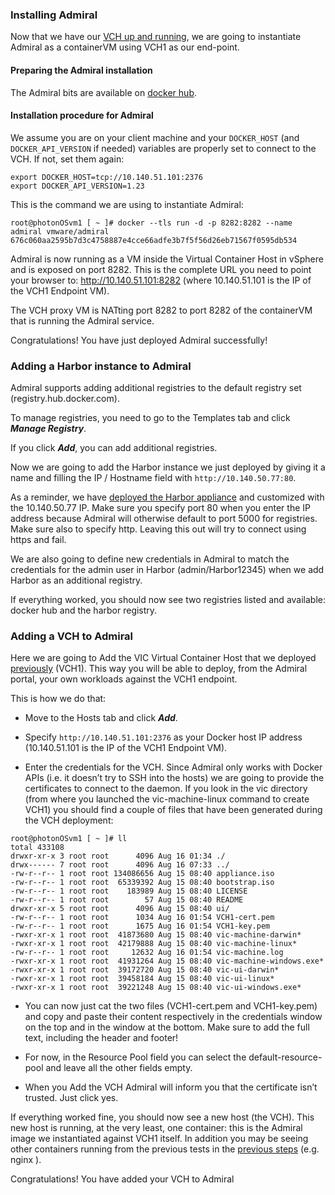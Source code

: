 ### Installing Admiral

Now that we have our [VCH up and running](install-configure-vch.md), we are going to instantiate Admiral as a containerVM using VCH1 as our end-point.

#### Preparing the Admiral installation
The Admiral bits are available on [docker hub](https://hub.docker.com/r/vmware/admiral/).

#### Installation procedure for Admiral
We assume you are on your client machine and your `DOCKER_HOST` (and `DOCKER_API_VERSION` if needed) variables are properly set to connect to the VCH. If not, set them again:
```
export DOCKER_HOST=tcp://10.140.51.101:2376
export DOCKER_API_VERSION=1.23  
```
This is the command we are using to instantiate Admiral:

```
root@photonOSvm1 [ ~ ]# docker --tls run -d -p 8282:8282 --name admiral vmware/admiral
676c060aa2595b7d3c4758887e4cce66adfe3b7f5f56d26eb71567f0595db534
```
Admiral is now running as a VM inside the Virtual Container Host in vSphere and is exposed on port 8282. This is the complete URL you need to point your browser to: http://10.140.51.101:8282 (where 10.140.51.101 is the IP of the VCH1 Endpoint VM).

The VCH proxy VM is NATting port 8282 to port 8282 of the containerVM that is running the Admiral service.   

Congratulations! You have just deployed Admiral successfully!

### Adding a Harbor instance to Admiral

Admiral supports adding additional registries to the default registry set (registry.hub.docker.com).

To manage registries, you need to go to the Templates tab and click ***Manage Registry***.

If you click ***Add***, you can add additional registries.

Now we are going to add the Harbor instance we just deployed by giving it a name and filling the IP / Hostname field with `http://10.140.50.77:80`.

As a reminder, we have [deployed the Harbor appliance](install-configure-harbor.md) and customized with the 10.140.50.77 IP. Make sure you specify port 80 when you enter the IP address because Admiral will otherwise default to port 5000 for registries. Make sure also to specify http. Leaving this out will try to connect using https and fail.

We are also going to define new credentials in Admiral to match the credentials for the admin user in Harbor (admin/Harbor12345) when we add Harbor as an additional registry.

If everything worked, you should now see two registries listed and available: docker hub and the harbor registry.

### Adding a VCH to Admiral

Here we are going to Add the VIC Virtual Container Host that we deployed [previously](install-configure-vch.md) (VCH1). This way you will be able to deploy, from the Admiral portal, your own workloads against the VCH1 endpoint.  

This is how we do that:

- Move to the Hosts tab and click ***Add***.

- Specify `http://10.140.51.101:2376` as your Docker host IP address (10.140.51.101 is the IP of the VCH1 Endpoint VM).

- Enter the credentials for the VCH. Since Admiral only works with Docker APIs (i.e. it doesn’t try to SSH into the hosts) we are going to provide the certificates to connect to the daemon. If you look in the vic directory (from where you launched the vic-machine-linux command to create VCH1) you should find a couple of files that have been generated during the VCH deployment:
```
root@photonOSvm1 [ ~ ]# ll
total 433108
drwxr-xr-x 3 root root      4096 Aug 16 01:34 ./
drwx------ 7 root root      4096 Aug 16 07:33 ../
-rw-r--r-- 1 root root 134086656 Aug 15 08:40 appliance.iso
-rw-r--r-- 1 root root  65339392 Aug 15 08:40 bootstrap.iso
-rw-r--r-- 1 root root    183989 Aug 15 08:40 LICENSE
-rw-r--r-- 1 root root        57 Aug 15 08:40 README
drwxr-xr-x 5 root root      4096 Aug 15 08:40 ui/
-rw-r--r-- 1 root root      1034 Aug 16 01:54 VCH1-cert.pem
-rw-r--r-- 1 root root      1675 Aug 16 01:54 VCH1-key.pem
-rwxr-xr-x 1 root root  41873680 Aug 15 08:40 vic-machine-darwin*
-rwxr-xr-x 1 root root  42179888 Aug 15 08:40 vic-machine-linux*
-rw-r--r-- 1 root root     12632 Aug 16 01:54 vic-machine.log
-rwxr-xr-x 1 root root  41931264 Aug 15 08:40 vic-machine-windows.exe*
-rwxr-xr-x 1 root root  39172720 Aug 15 08:40 vic-ui-darwin*
-rwxr-xr-x 1 root root  39458184 Aug 15 08:40 vic-ui-linux*
-rwxr-xr-x 1 root root  39221248 Aug 15 08:40 vic-ui-windows.exe*
```
- You can now just cat the two files (VCH1-cert.pem and VCH1-key.pem) and copy and paste their content respectively in the credentials window on the top and in the window at the bottom. Make sure to add the full text, including the header and footer!

- For now, in the Resource Pool field you can select the default-resource-pool and leave all the other fields empty.

- When you Add the VCH Admiral will inform you that the certificate isn’t trusted. Just click yes.

If everything worked fine, you should now see a new host (the VCH). This new host is running, at the very least, one container: this is the Admiral image we instantiated against VCH1 itself. In addition you may be seeing other containers running from the previous tests in the [previous steps](install-configure-vch.md) (e.g. nginx ).

Congratulations! You have added your VCH to Admiral
